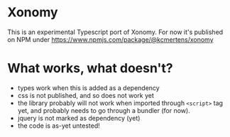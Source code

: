 # Xonomy

This is an experimental Typescript port of Xonomy.
For now it's published on NPM under https://www.npmjs.com/package/@kcmertens/xonomy 

# What works, what doesn't? 

- types work when this is added as a dependency
- css is not published, and so does not work yet
- the library probably will not work when imported through `<script>` tag yet, and probably needs to go through a bundler (for now).
- jquery is not marked as dependency (yet)
- the code is as-yet untested!
